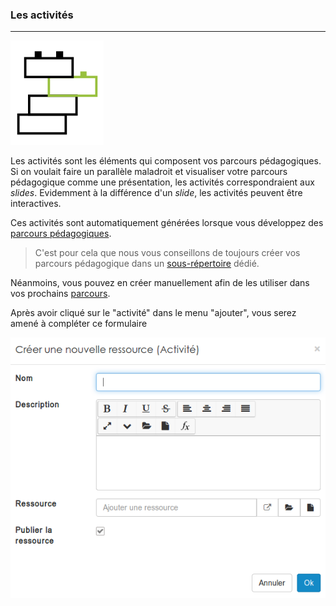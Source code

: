 ### Les activités
---
![](images/ressources/Pack1_color1_activity.png)

Les activités sont les éléments qui composent vos parcours pédagogiques. Si on voulait faire un parallèle maladroit et visualiser votre parcours pédagogique comme une présentation, les activités correspondraient aux _slides_. Evidemment à la différence d'un _slide_, les activités peuvent être interactives. 

Ces activités sont automatiquement générées lorsque vous développez des [parcours pédagogiques](manage-path.md).

> C'est pour cela que nous vous conseillons de toujours créer vos parcours pédagogique dans un [sous-répertoire](manage-folder.md) dédié.

Néanmoins, vous pouvez en créer manuellement afin de les utiliser dans vos prochains [parcours](manage-path.md).

Après avoir cliqué sur le "activité" dans le menu "ajouter", vous serez amené à compléter ce formulaire

![](images/activity-fig1.png)